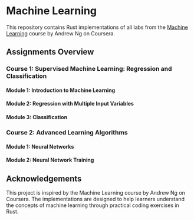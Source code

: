 # Machine Learning

This repository contains Rust implementations of all labs from the [Machine Learning](https://www.coursera.org/learn/machine-learning/) course by Andrew Ng on Coursera.

## Assignments Overview

### Course 1: Supervised Machine Learning: Regression and Classification

#### Module 1: Introduction to Machine Learning

#### Module 2: Regression with Multiple Input Variables

#### Module 3: Classification

### Course 2: Advanced Learning Algorithms

#### Module 1: Neural Networks

#### Module 2: Neural Network Training

## Acknowledgements
This project is inspired by the Machine Learning course by Andrew Ng on Coursera. The implementations are designed to help learners understand the concepts of machine learning through practical coding exercises in Rust.


